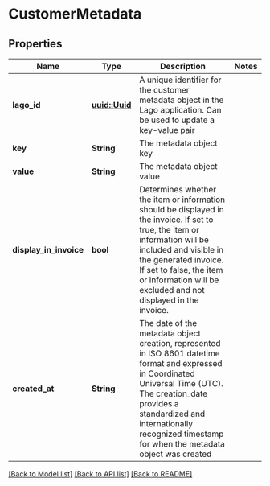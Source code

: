 # CustomerMetadata

## Properties

Name | Type | Description | Notes
------------ | ------------- | ------------- | -------------
**lago_id** | [**uuid::Uuid**](uuid::Uuid.md) | A unique identifier for the customer metadata object in the Lago application. Can be used to update a key-value pair | 
**key** | **String** | The metadata object key | 
**value** | **String** | The metadata object value | 
**display_in_invoice** | **bool** | Determines whether the item or information should be displayed in the invoice. If set to true, the item or information will be included and visible in the generated invoice. If set to false, the item or information will be excluded and not displayed in the invoice. | 
**created_at** | **String** | The date of the metadata object creation, represented in ISO 8601 datetime format and expressed in Coordinated Universal Time (UTC). The creation_date provides a standardized and internationally recognized timestamp for when the metadata object was created | 

[[Back to Model list]](../README.md#documentation-for-models) [[Back to API list]](../README.md#documentation-for-api-endpoints) [[Back to README]](../README.md)


